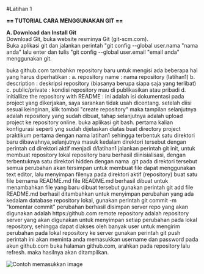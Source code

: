 #Latihan 1


**== TUTORIAL CARA MENGGUNAKAN GIT ==**

**A. Download dan Install Git**  
        Download Git, buka website resminya Git (git-scm.com).  
     Buka aplikasi git dan jalankan perintah "git config --global user.nama "nama anda" lalu enter dan tulis "git config --global user.email "email anda"
menggunakan git.

buka github.com
tambahkn repository baru untuk mengisi ada beberapa hal yang harus diperhatikan : a. repository name : nama repository (latihan1) b. description : deskripsi repository (biasanya berupa siapa saja yang terlibat) c. public/private : kondisi repository mau di publikasikan atau pribadi d. initiallize the repository with README : ini adalah isi dokumentasi pada project yang dikerjakan, saya sarankan tidak usah dicentang. setelah diisi sesuai keinginan, klik tombol "create repository" maka tampilan selanjutnya adalah repository yang sudah dibuat, tahap selanjutnya adalah upload project ke repository online.
buka aplikasi git bash. pertama kalian konfigurasi seperti yng sudah dijelaskan diatas
buat directory project praktikum pertama dengan nama latihan1
sehingga terbentuk satu direktori baru dibawahnya,selanjutnya masuk kedalam direktori tersebut dengan perintah cd
direktori aktif menjadi d/latihan1
jalankan perintah git init, untuk membuat repository lokal
repository baru berhasil diinisialisasi, dengan terbentuknya satu direktori hidden dengan nama .git
pada direktori tersebut semua perubahan akan tersimpan
untuk membuat file dapat menggunakan text editor, lalu menyimpan filenya pada direktori aktif (repository)
buat satu file bernama README.md
file README.md berhasil dibuat untuk menambahkan file yang baru dibuat tersebut gunakan perintah git add
file README.md berhasil ditambahkan
untuk menyimpan perubahan yang ada kedalam database repository lokal, gunakan perintah git commit -m "komentar commit"
perubahan berhasil disimpan
server repo yang akan digunakan adalah https:/github.com
remote repository adalah repository server yang akan digunakan untuk menyimpan setiap perubahan pada lokal repository, sehingga dapat diakses oleh banyak user
untuk mengirim perubahan pada lokal repository ke server gunakan perintah git push
perintah ini akan meminta anda memasukkan username dan password pada akun github.com
buka halaman github.com, arahkan pada repository lalu refresh. maka hasilnya akan ditampilkan.

![Contoh memasukkan image](https://user-images.githubusercontent.com/56189248/66370074-09957980-e9c9-11e9-92b1-e554bc2d4704.png)
